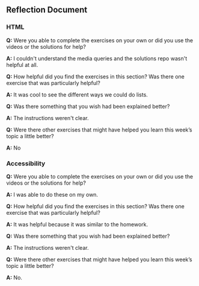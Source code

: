 ## Reflection Document

### HTML

**Q:** Were you able to complete the exercises on your own or did you use the
videos or the solutions for help?

**A:** I couldn't understand the media queries and the solutions repo wasn't helpful at all.

**Q:** How helpful did you find the exercises in this section? Was there one
exercise that was particularly helpful?

**A:** It was cool to see the different ways we could do lists.

**Q:** Was there something that you wish had been explained better?

**A:** The instructions weren't clear.

**Q:** Were there other exercises that might have helped you learn this week’s
topic a little better?

**A:** No

### Accessibility

**Q:** Were you able to complete the exercises on your own or did you use the
videos or the solutions for help?

**A:** I was able to do these on my own.

**Q:** How helpful did you find the exercises in this section? Was there one
exercise that was particularly helpful?

**A:** It was helpful because it was similar to the homework.

**Q:** Was there something that you wish had been explained better?

**A:** The instructions weren't clear.

**Q:** Were there other exercises that might have helped you learn this week’s
topic a little better?

**A:** No.